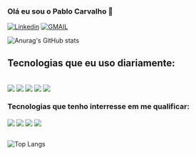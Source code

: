 
### Olá eu sou o Pablo Carvalho 🦇

[![Linkedin](https://img.shields.io/badge/LinkedIn-0077B5?style=for-the-badge&logo=linkedin&logoColor=white)](https://www.linkedin.com/in/pablo-carvalho-140255260/)
[![GMAIL](https://img.shields.io/badge/Gmail-D14836?style=for-the-badge&logo=gmail&logoColor=white)](mailto:devpablocarvalho@gmail.com)

![Anurag's GitHub stats](https://github-readme-stats.vercel.app/api?username=PabloCsDev&show_icons=true&theme=tokyonight&hide_rank=true)




## Tecnologias que eu uso diariamente:
<div style="dispaly: inline_block"><br/>
    <img align="center" all="JavaScript" src="https://img.shields.io/badge/JavaScript-F7DF1E?style=for-the-badge&logo=javascript&logoColor=black"/>
    <img align="center" all="HTML5" src="https://img.shields.io/badge/HTML5-E34F26?style=for-the-badge&logo=html5&logoColor=white"/>
    <img align="center" all="CSS3" src="https://img.shields.io/badge/CSS3-1572B6?style=for-the-badge&logo=css3&logoColor=white"/>
      <img align="center" all="LINUX" src="https://img.shields.io/badge/Linux-FCC624?style=for-the-badge&logo=linux&logoColor=black"/>
      <img align="center" all="GIT" src="https://img.shields.io/badge/GIT-E44C30?style=for-the-badge&logo=git&logoColor=white"/>

### Tecnologias que tenho interresse em me qualificar:
<img align="center" all="ANGULAR" src="https://img.shields.io/badge/Angular-DD0031?style=for-the-badge&logo=angular&logoColor=white"/>
<img align="center" all="REACT" src="https://img.shields.io/badge/React-20232A?style=for-the-badge&logo=react&logoColor=61DAFB"/>
<img align="center" all="JAVA" src="https://img.shields.io/badge/Java-ED8B00?style=for-the-badge&logo=openjdk&logoColor=white"/>
<img align="center" all="KOTLIN" src="https://img.shields.io/badge/Kotlin-0095D5?&style=for-the-badge&logo=kotlin&logoColor=white"/>
</div><br/>

![Top Langs](https://github-readme-stats.vercel.app/api/top-langs/?username=PabloCsDev&theme=blue-green)

